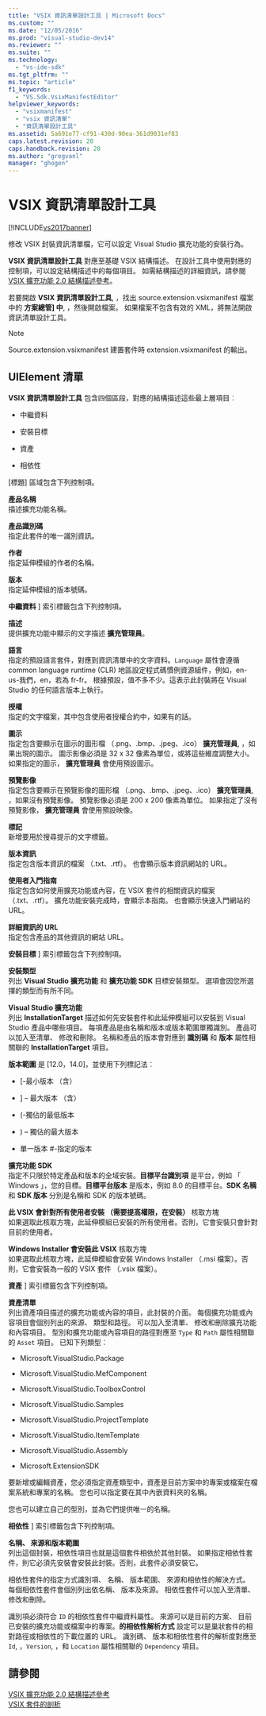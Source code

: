 ```yaml
---
title: "VSIX 資訊清單設計工具 | Microsoft Docs"
ms.custom: ""
ms.date: "12/05/2016"
ms.prod: "visual-studio-dev14"
ms.reviewer: ""
ms.suite: ""
ms.technology: 
  - "vs-ide-sdk"
ms.tgt_pltfrm: ""
ms.topic: "article"
f1_keywords: 
  - "VS.Sdk.VsixManifestEditor"
helpviewer_keywords: 
  - "vsixmanifest"
  - "vsix 資訊清單"
  - "資訊清單設計工具"
ms.assetid: 5a691e77-cf91-430d-90ea-361d9031ef83
caps.latest.revision: 20
caps.handback.revision: 20
ms.author: "gregvanl"
manager: "ghogen"
---
```

# VSIX 資訊清單設計工具
[!INCLUDE[vs2017banner](../code-quality/includes/vs2017banner.md)]

修改 VSIX 封裝資訊清單檔，它可以設定 Visual Studio 擴充功能的安裝行為。  
  
 **VSIX 資訊清單設計工具** 對應至基礎 VSIX 結構描述。 在設計工具中使用對應的控制項，可以設定結構描述中的每個項目。 如需結構描述的詳細資訊，請參閱 [VSIX 擴充功能 2.0 結構描述參考](../extensibility/vsix-extension-schema-2-0-reference.md)。  
  
 若要開啟 **VSIX 資訊清單設計工具**, ，找出 source.extension.vsixmanifest 檔案中的 **方案總管\] 中**, ，然後開啟檔案。 如果檔案不包含有效的 XML，將無法開啟資訊清單設計工具。  
  
> [!NOTE]
>  Source.extension.vsixmanifest 建置套件時 extension.vsixmanifest 的輸出。  
  
## UIElement 清單  
 **VSIX 資訊清單設計工具** 包含四個區段，對應的結構描述這些最上層項目︰  
  
-   中繼資料  
  
-   安裝目標  
  
-   資產  
  
-   相依性  
  
 \[標題\] 區域包含下列控制項。  
  
 **產品名稱**  
 描述擴充功能名稱。  
  
 **產品識別碼**  
 指定此套件的唯一識別資訊。  
  
 **作者**  
 指定延伸模組的作者的名稱。  
  
 **版本**  
 指定延伸模組的版本號碼。  
  
 **中繼資料** \] 索引標籤包含下列控制項。  
  
 **描述**  
 提供擴充功能中顯示的文字描述 **擴充管理員**。  
  
 **語言**  
 指定的預設語言套件，對應到資訊清單中的文字資料。`Language` 屬性會遵循 common language runtime \(CLR\) 地區設定程式碼慣例資源組件，例如，en\-us\-我們，en，若為 fr\-fr。 根據預設，值不多不少。這表示此封裝將在 Visual Studio 的任何語言版本上執行。  
  
 **授權**  
 指定的文字檔案，其中包含使用者授權合約中，如果有的話。  
  
 **圖示**  
 指定包含要顯示在圖示的圖形檔 （.png、.bmp、.jpeg、.ico） **擴充管理員**, ，如果出現的圖示。 圖示影像必須是 32 x 32 像素為單位，或將這些維度調整大小。 如果指定的圖示， **擴充管理員** 會使用預設圖示。  
  
 **預覽影像**  
 指定包含要顯示在預覽影像的圖形檔 （.png、.bmp、.jpeg、.ico） **擴充管理員**, ，如果沒有預覽影像。 預覽影像必須是 200 x 200 像素為單位。 如果指定了沒有預覽影像， **擴充管理員** 會使用預設映像。  
  
 **標記**  
 新增要用於搜尋提示的文字標籤。  
  
 **版本資訊**  
 指定包含版本資訊的檔案 （.txt、.rtf）。 也會顯示版本資訊網站的 URL。  
  
 **使用者入門指南**  
 指定包含如何使用擴充功能或內容，在 VSIX 套件的相關資訊的檔案 （.txt、.rtf）。 擴充功能安裝完成時，會顯示本指南。 也會顯示快速入門網站的 URL。  
  
 **詳細資訊的 URL**  
 指定包含產品的其他資訊的網站 URL。  
  
 **安裝目標** \] 索引標籤包含下列控制項。  
  
 **安裝類型**  
 列出 **Visual Studio 擴充功能** 和 **擴充功能 SDK** 目標安裝類型。 選項會因您所選擇的類型而有所不同。  
  
 **Visual Studio 擴充功能**  
 列出 **InstallationTarget** 描述如何先安裝套件和此延伸模組可以安裝到 Visual Studio 產品中哪些項目。 每項產品是由名稱和版本或版本範圍單獨識別。  產品可以加入至清單、 修改和刪除。 名稱和產品的版本會對應到 **識別碼** 和 **版本** 屬性相關聯的 **InstallationTarget** 項目。  
  
 **版本範圍** 是 \[12.0，14.0\]，並使用下列標記法︰  
  
-   \[\-最小版本 （含）  
  
-   \] – 最大版本 （含）  
  
-   \(\-獨佔的最低版本  
  
-   \) – 獨佔的最大版本  
  
-   單一版本 \#\-指定的版本  
  
 **擴充功能 SDK**  
 指定不只限於特定產品和版本的全域安裝。**目標平台識別項** 是平台，例如 「 Windows 」，您的目標。**目標平台版本** 是版本，例如 8.0 的目標平台。**SDK 名稱** 和 **SDK 版本** 分別是名稱和 SDK 的版本號碼。  
  
 **此 VSIX 會針對所有使用者安裝 （需要提高權限，在安裝）** 核取方塊  
 如果選取此核取方塊，此延伸模組已安裝的所有使用者。否則，它會安裝只會針對目前的使用者。  
  
 **Windows Installer 會安裝此 VSIX** 核取方塊  
 如果選取此核取方塊，此延伸模組會安裝 Windows Installer （.msi 檔案）。否則，它會安裝為一般的 VSIX 套件 （.vsix 檔案）。  
  
 **資產** \] 索引標籤包含下列控制項。  
  
 **資產清單**  
 列出資產項目描述的擴充功能或內容的項目，此封裝的介面。 每個擴充功能或內容項目會個別列出的來源、 類型和路徑。 可以加入至清單、 修改和刪除擴充功能和內容項目。 型別和擴充功能或內容項目的路徑對應至 `Type` 和 `Path` 屬性相關聯的 `Asset` 項目。 已知下列類型︰  
  
-   Microsoft.VisualStudio.Package  
  
-   Microsoft.VisualStudio.MefComponent  
  
-   Microsoft.VisualStudio.ToolboxControl  
  
-   Microsoft.VisualStudio.Samples  
  
-   Microsoft.VisualStudio.ProjectTemplate  
  
-   Microsoft.VisualStudio.ItemTemplate  
  
-   Microsoft.VisualStudio.Assembly  
  
-   Microsoft.ExtensionSDK  
  
 要新增或編輯資產，您必須指定資產類型中，資產是目前方案中的專案或檔案在檔案系統和專案的名稱。 您也可以指定要在其中內嵌資料夾的名稱。  
  
 您也可以建立自己的型別，並為它們提供唯一的名稱。  
  
 **相依性** \] 索引標籤包含下列控制項。  
  
 **名稱、 來源和版本範圍**  
 列出這個封裝，相依性項目也就是這個套件相依於其他封裝。 如果指定相依性套件，則它必須先安裝會安裝此封裝。否則，此套件必須安裝它。  
  
 相依性套件的指定方式識別項、 名稱、 版本範圍、 來源和相依性的解決方式。 每個相依性套件會個別列出依名稱、 版本及來源。 相依性套件可以加入至清單、 修改和刪除。  
  
 識別項必須符合 `ID` 的相依性套件中繼資料屬性。 來源可以是目前的方案、 目前已安裝的擴充功能或檔案中的專案。**的相依性解析方式** 設定可以是巢狀套件的相對路徑或相依性的下載位置的 URL。 識別碼、 版本和相依性套件的解析度對應至 `Id`, ，`Version`, ，和 `Location` 屬性相關聯的 `Dependency` 項目。  
  
## 請參閱  
 [VSIX 擴充功能 2.0 結構描述參考](../extensibility/vsix-extension-schema-2-0-reference.md)   
 [VSIX 套件的剖析](../extensibility/anatomy-of-a-vsix-package.md)